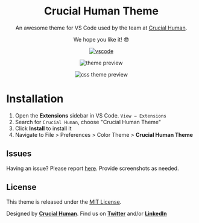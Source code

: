 <div align="center">

# Crucial Human Theme

An awesome theme for VS Code used by the team at [Crucial Human](https://crucialhuman.com).

We hope you like it! 😎

[![vscode](https://img.shields.io/badge/vscode-v1.12+-373277.svg?style=for-the-badge)](https://code.visualstudio.com/updates/v1_12)

![theme preview](https://static.crucialhuman.com/images/crucialhuman-vscode-shadow.png)

![css theme preview](https://static.crucialhuman.com/images/crucialhuman-vscode-css-shadow.png)

</div>

# Installation

1. Open the **Extensions** sidebar in VS Code. `View → Extensions`
2. Search for `Crucial Human`, choose "Crucial Human Theme"
3. Click **Install** to install it
4. Navigate to File > Preferences > Color Theme > **Crucial Human Theme**

## Issues

Having an issue? Please report [here](https://github.com/crucialhuman/crucial-vscode-theme/issues). Provide screenshots as needed.

## License

This theme is released under the [MIT License](https://github.com/crucialhuman/crucial-vscode-theme/blob/master/LICENSE).

Designed by **[Crucial Human](https://crucialhuman.com/products/ide-theme)**. Find us on **[Twitter](https://twitter.com/crucialhuman)** and/or **[LinkedIn](https://twitter.com/crucialhuman)**